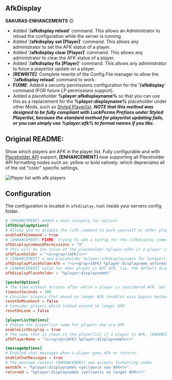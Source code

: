 ## AfkDisplay

**SAKURAS-ENHANCEMENTS** :blush:
- Added '**/afkdisplay reload**' command.  This allows an Administrator to reload the configuration while the server is running.
- Added '**/afkdisplay set [Player]**' command.  This allows any administrator to set the AFK status of a player.
- Added '**/afkdisplay clear [Player]**' command.  This allows any administrator to clear the AFK status of a player.
- Added '**/afkdisplay fix [Player]**' command.  This allows any administrator to force a playerlist update on a player.
- ***[REWRITE]***: Complete rewrite of the Config File manager to allow the '**/afkdisplay reload**' command to work.
- **FIXME**: Added a security permissions configuration for the **'/afkdisplay**' command (FOR future LP permissions support).
- Added a placeholder **%player:afkdisplayname%** so that you can use this as a replacement for the **%player:displayname%** placeholder under other Mods, such as [Styled Playerlist](https://modrinth.com/mod/styledplayerlist "Styled Playerlist").
***NOTE that this method was designed to be fully compliant with LuckPerms Prefixes under Styled Playerlist, because the standard method for playerlist updating fails, or you can simply use %player:afk% to format names if you like.***

## Original README:
Show which players are AFK in the player list. Fully configurable and with [Placeholder API](https://placeholders.pb4.eu/user/general/) support, **[ENHANCEMENT]** now supporting all Placeholder API formatting nodes such as: yellow or bold natively; which depreciates all of the old "color" specific settings.

![Player list with afk players](https://i.ibb.co/QvcSv1x/list.png)

## Configuration

The configuration is located in `afkdisplay.toml` inside your servers config folder.

```toml
# [ENHANCEMENT] Added a main catagory for options
[AfkDisplayOptions]
# Allows you to disable the /afk command to mark yourself or other players (only for operators) as AFK 
enableAfkCommand = true
# [ENHANCEMENT] FIXME: Trying to add a config for the /afkdisplay command permissions, I will plan to add LP support.
afkDisplayCommandPermissions = "3"
# This will be the value of the placeholder %player:afk% if a player is AFK, [ENHANCEMENT] option now accepts formatting nodes
afkPlaceholder = "<i><gray>[AFK]<r>"
# [ENHANCEMENT] a new placeholder %player:afkdisplayname% for backporting the entire %displayname% for use in other Mods, such as Styled Playerlist
afkDisplayPlaceholderAfk = "<i><gray>[AFK] %player:displayname_unformatted%<r>"
# [ENHANCEMENT] value for when player is NOT AFK, (ie. the default displayname)
afkDisplayPlaceholder = "%player:displayname%"

[packetOptions]
# The time without actions after which a player is considered AFK. Set to -1 to disable automatic AFK detection.
timeoutSeconds = 180
# Consider players that moved no longer AFK (enables easy bypass methods like AFK pools)
resetOnMovement = false
# Consider players which looked around no longer AFK
resetOnLook = false

[playerListOptions]
# Change the playerlist name for players who are AFK
enableListDisplay = true
# The name that is shown in the playerlist if a player is AFK, [ENHANCEMENT] now accepts formatting nodes
afkPlayerName = "<i><gray>[AFK] %player:displayname%<r>"

[messageOptions]
# Enabled chat messages when a player goes AFk or returns.
enableChatMessages = true
# The message content [ENHANCEMENT] now accepts formatting nodes
wentAfk = "%player:displayname% <yellow>is now AFK<r>"
returned = "%player:displayname% <yellow>is no longer AFK<r>"
```
